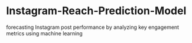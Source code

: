 # Instagram-Reach-Prediction-Model
forecasting Instagram post performance by analyzing key engagement metrics using machine learning
